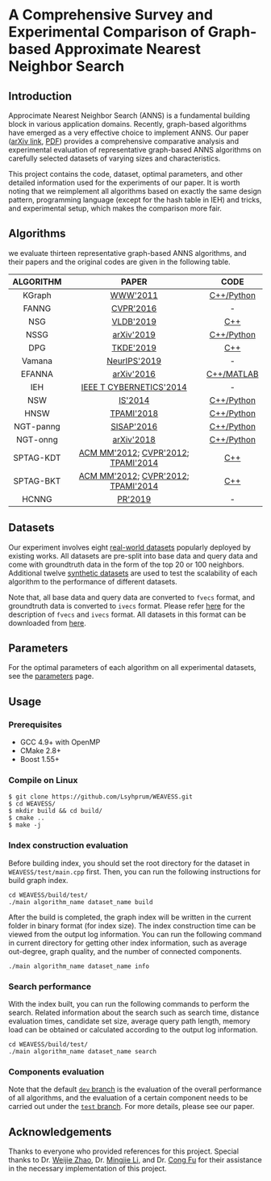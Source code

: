 # A Comprehensive Survey and Experimental Comparison of Graph-based Approximate Nearest Neighbor Search

## Introduction

Approcimate Nearest Neighbor Search (ANNS) is a fundamental building block in various application domains. Recently, graph-based algorithms have emerged as a very effective choice to implement ANNS. Our paper ([arXiv link](https://arxiv.org/abs/2101.12631), [PDF](https://arxiv.org/pdf/2101.12631.pdf)) provides a comprehensive comparative analysis and experimental evaluation of representative graph-based ANNS algorithms on carefully selected datasets of varying sizes and characteristics.

This project contains the code, dataset, optimal parameters, and other detailed information used for the experiments of our paper. It is worth noting that we reimplement all algorithms based on exactly the same design pattern, programming language (except for the hash table in IEH) and tricks, and experimental setup, which makes the comparison more fair. 

## Algorithms

we evaluate thirteen representative graph-based ANNS algorithms, and their papers and the original codes are given in the following table.

|   ALGORITHM   |     PAPER     |   CODE   |
|:--------:|:------------:|:--------:|
|  KGraph  |  [WWW'2011](https://dl.acm.org/doi/abs/10.1145/1963405.1963487)  |  [C++/Python](https://github.com/aaalgo/kgraph)  |
|  FANNG   |  [CVPR'2016](https://www.cv-foundation.org/openaccess/content_cvpr_2016/html/Harwood_FANNG_Fast_Approximate_CVPR_2016_paper.html)  |   -   |
|  NSG        |    [VLDB'2019](http://www.vldb.org/pvldb/vol12/p461-fu.pdf)    | [C++](https://github.com/ZJULearning/nsg)      |
|  NSSG        |    [arXiv'2019](https://arxiv.org/abs/1907.06146)    |      [C++/Python](https://github.com/ZJULearning/ssg)      |
|  DPG        |    [TKDE'2019](https://ieeexplore.ieee.org/abstract/document/8681160)    | [C++](https://github.com/DBWangGroupUNSW/nns_benchmark/tree/master/algorithms/DPG) |
|  Vamana     |    [NeurIPS'2019](http://harsha-simhadri.org/pubs/DiskANN19.pdf)    |         -        |
|  EFANNA     |    [arXiv'2016](https://arxiv.org/abs/1609.07228)    | [C++/MATLAB](https://github.com/ZJULearning/ssg) |
|  IEH        |    [IEEE T CYBERNETICS'2014](https://ieeexplore.ieee.org/abstract/document/6734715/)    |        -      |
|  NSW        | [IS'2014](https://www.sciencedirect.com/science/article/abs/pii/S0306437913001300) | [C++/Python](https://github.com/kakao/n2) |
|  HNSW       | [TPAMI'2018](https://ieeexplore.ieee.org/abstract/document/8594636) | [C++/Python](https://github.com/kakao/n2) |
|  NGT-panng  | [SISAP'2016](https://link.springer.com/chapter/10.1007/978-3-319-46759-7_2) |         [C++/Python](https://github.com/yahoojapan/NGT)         |
|  NGT-onng  |    [arXiv'2018](https://arxiv.org/abs/1810.07355)    |         [C++/Python](https://github.com/yahoojapan/NGT)         |
|  SPTAG-KDT  |  [ACM MM'2012](https://dl.acm.org/doi/abs/10.1145/2393347.2393378); [CVPR'2012](https://ieeexplore.ieee.org/abstract/document/6247790); [TPAMI'2014](https://ieeexplore.ieee.org/abstract/document/6549106)  | [C++](https://github.com/microsoft/SPTAG) |
|  SPTAG-BKT  | [ACM MM'2012](https://dl.acm.org/doi/abs/10.1145/2393347.2393378); [CVPR'2012](https://ieeexplore.ieee.org/abstract/document/6247790); [TPAMI'2014](https://ieeexplore.ieee.org/abstract/document/6549106) | [C++](https://github.com/microsoft/SPTAG) |
|  HCNNG      |  [PR'2019](https://www.sciencedirect.com/science/article/abs/pii/S0031320319302730)  |-|

## Datasets

Our experiment involves eight [real-world datasets](https://github.com/Lsyhprum/WEAVESS/tree/dev/dataset) popularly deployed by existing works. All datasets are pre-split into base data and query data and come with groundtruth data in the form of the top 20 or 100 neighbors. Additional twelve [synthetic datasets](https://github.com/Lsyhprum/WEAVESS/tree/dev/dataset) are used to test the scalability of each algorithm to the performance of different datasets.

Note that, all base data and query data are converted to `fvecs` format, and groundtruth data is converted to `ivecs` format. Please refer [here](http://yael.gforge.inria.fr/file_format.html) for the description of `fvecs` and `ivecs` format. All datasets in this format can be downloaded from [here](https://github.com/Lsyhprum/WEAVESS/tree/dev/dataset).

## Parameters

For the optimal parameters of each algorithm on all experimental datasets, see the [parameters](https://github.com/Lsyhprum/WEAVESS/tree/dev/parameters) page.

## Usage

### Prerequisites

* GCC 4.9+ with OpenMP
* CMake 2.8+
* Boost 1.55+

### Compile on Linux

```shell
$ git clone https://github.com/Lsyhprum/WEAVESS.git
$ cd WEAVESS/
$ mkdir build && cd build/
$ cmake ..
$ make -j
```

### Index construction evaluation

Before building index, you should set the root directory for the dataset in `WEAVESS/test/main.cpp` first. Then, you can run the following instructions for build graph index.

```shell
cd WEAVESS/build/test/
./main algorithm_name dataset_name build
```

After the build is completed, the graph index will be written in the current folder in binary format (for index size). The index construction time can be viewed from the output log information. You can run the following command in current directory for getting other index information, such as average out-degree, graph quality, and the number of connected components.

```shell
./main algorithm_name dataset_name info
```

### Search performance
With the index built, you can run the following commands to perform the search. Related information about the search such as search time, distance evaluation times, candidate set size, average query path length, memory load can be obtained or calculated according to the output log information.

```shell
cd WEAVESS/build/test/
./main algorithm_name dataset_name search
```

### Components evaluation

Note that the default [`dev` branch](https://github.com/Lsyhprum/WEAVESS/tree/dev) is the evaluation of the overall performance of all algorithms, and the evaluation of a certain component needs to be carried out under the [`test` branch](https://github.com/Lsyhprum/WEAVESS/tree/test). For more details, please see our paper. 

## Acknowledgements

Thanks to everyone who provided references for this project. Special thanks to Dr. [Weijie Zhao](https://scholar.google.com/citations?user=c-gzOhwAAAAJ&hl=zh-CN&oi=sra), Dr. [Mingjie Li](https://scholar.google.com/citations?user=MoLSu5cAAAAJ&hl=zh-CN&oi=sra), and Dr. [Cong Fu](https://scholar.google.com/citations?user=Gvp9ErEAAAAJ&hl=zh-CN&oi=sra) for their assistance in the necessary implementation of this project.